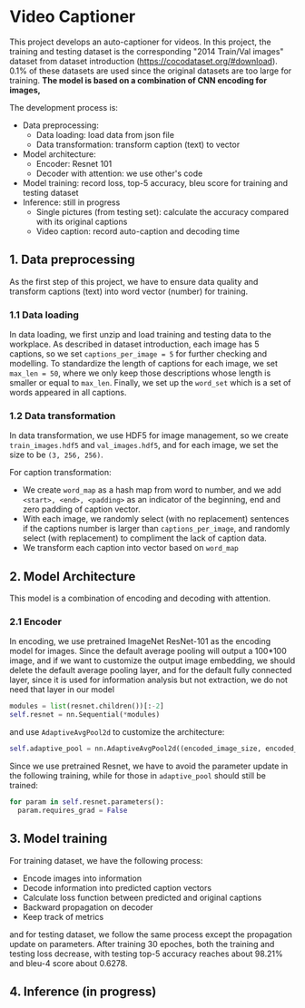 # Video Captioner
This project develops an auto-captioner for videos. 
In this project, the training and testing dataset is the corresponding "2014 Train/Val images" dataset from dataset introduction (https://cocodataset.org/#download). 0.1% of these datasets are used since the original datasets are too large for training.
**The model is based on a combination of CNN encoding for images,**

 
The development process is:
* Data preprocessing:
  * Data loading: load data from json file
  * Data transformation: transform caption (text) to vector
* Model architecture:
  * Encoder: Resnet 101
  * Decoder with attention: we use other's code
* Model training: record loss, top-5 accuracy, bleu score for training and testing dataset
* Inference: still in progress
  * Single pictures (from testing set): calculate the accuracy compared with its original captions
  * Video caption: record auto-caption and decoding time

## 1. Data preprocessing
As the first step of this project, we have to ensure data quality and transform captions (text) into word vector (number) for training. 

### 1.1 Data loading
In data loading, we first unzip and load training and testing data to the workplace. 
As described in dataset introduction, each image has 5 captions, so we set `captions_per_image = 5` for further checking and modelling.
To standardize the length of captions for each image, we set `max_len = 50`, where we only keep those descriptions whose length is smaller or equal to `max_len`. 
Finally, we set up the `word_set` which is a set of words appeared in all captions.

### 1.2 Data transformation
In data transformation, we use HDF5 for image management, so we create `train_images.hdf5` and `val_images.hdf5`, and for each image, we set the size to be `(3, 256, 256)`.

For caption transformation:
* We create `word_map` as a hash map from word to number, and we add `<start>, <end>, <padding>` as an indicator of the beginning, end and zero padding of caption vector.
* With each image, we randomly select (with no replacement) sentences if the captions number is larger than `captions_per_image`, and randomly select (with replacement) to compliment the lack of caption data.
* We transform each caption into vector based on `word_map`


## 2. Model Architecture
This model is a combination of encoding and decoding with attention.

### 2.1 Encoder
In encoding, we use pretrained ImageNet ResNet-101 as the encoding model for images.
Since the default average pooling will output a 100*100 image, and if we want to customize the output image embedding, we should delete the default average pooling layer, and for the default fully connected layer, since it is used for information analysis but not extraction, we do not need that layer in our model
```python
modules = list(resnet.children())[:-2]
self.resnet = nn.Sequential(*modules)
```
and use `AdaptiveAvgPool2d` to customize the architecture:
```python
self.adaptive_pool = nn.AdaptiveAvgPool2d((encoded_image_size, encoded_image_size))
``` 
Since we use pretrained Resnet, we have to avoid the parameter update in the following training, while for those in `adaptive_pool` should still be trained:
```python
for param in self.resnet.parameters():
  param.requires_grad = False
```

## 3. Model training
For training dataset, we have the following process:
* Encode images into information
* Decode information into predicted caption vectors
* Calculate loss function between predicted and original captions
* Backward propagation on decoder 
* Keep track of metrics

and for testing dataset, we follow the same process except the propagation update on parameters.
After training 30 epoches, both the training and testing loss decrease, with testing top-5 accuracy reaches about 98.21% and bleu-4 score about 0.6278.

## 4. Inference (in progress)